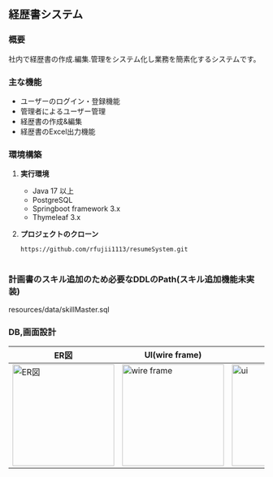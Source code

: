 ## 経歴書システム

### 概要
社内で経歴書の作成.編集.管理をシステム化し業務を簡素化するシステムです。

### 主な機能
- ユーザーのログイン・登録機能
- 管理者によるユーザー管理
- 経歴書の作成&編集
- 経歴書のExcel出力機能

### 環境構築
1. **実行環境**
   - Java 17 以上
   - PostgreSQL
   - Springboot framework 3.x
   - Thymeleaf 3.x

2. **プロジェクトのクローン**
   ```bash
   https://github.com/rfujii1113/resumeSystem.git
  
### 計画書のスキル追加のため必要なDDLのPath(スキル追加機能未実装)
resources/data/skillMaster.sql

### DB,画面設計

| ER図 | UI(wire frame) | UI(Mock) |
| --- | --- | --- |
| <img src="https://github.com/user-attachments/assets/f0a52422-1c39-4e35-a517-29728f86c438" width="200" alt="ER図"> | <img src="https://github.com/user-attachments/assets/dbf47816-e05f-4038-bb25-c2cd937b9df7" width="200" alt="wire frame"> | <img src="https://github.com/user-attachments/assets/6a1bb308-deed-42d5-afaf-d979755ee6bd" width="200" alt="ui"> |
